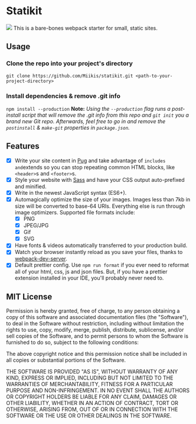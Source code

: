 # Statikit

![](https://img.shields.io/github/package-json/v/miikis/statikit.svg?style=for-the-badge)
This is a bare-bones webpack starter for small, static sites.

## Usage

### Clone the repo into your project's directory

`git clone https://github.com/Miikis/statikit.git <path-to-your-project-directory>`

### Install dependencies & remove .git info

`npm install --production`
**Note:** _Using the `--production` flag runs a post-install script that will remove the .git info from this repo and `git init` you a brand new Git repo. Afterwards, feel free to go in and remove the `postinstall` & `make-git` properties in `package.json`._

## Features

-   [x] Write your site content in [Pug](https://pugjs.org/api/getting-started.html) and take advantage of `includes and`extends so you can stop repeating common HTML blocks, like `<header>`s and `<footer>`s.
-   [x] Style your website with [Sass](https://sass-lang.com/) and have your CSS output auto-prefixed and minified.
-   [x] Write in the newest JavaScript syntax (ES6+).
-   [x] Automagically optimize the size of your images. Images less than 7kb in size will be converted to base-64 URIs. Everything else is run through image optimizers. Supported file formats include:
    -   [x] PNG
    -   [x] JPEG/JPG
    -   [x] Gif
    -   [x] SVG
-   [x] Have fonts & videos automatically transferred to your production build.
-   [x] Watch your browser instantly reload as you save your files, thanks to [webpack-dev-server](https://webpack.js.org/configuration/dev-server/).
-   [x] Default prettier config. Use `npm run format` if you ever need to reformat all of your html, css, js and json files. But, if you have a prettier extension installed in your IDE, you'll probably never need to.

## MIT License

Permission is hereby granted, free of charge, to any person obtaining a copy of this software and associated documentation files (the "Software"), to deal in the Software without restriction, including without limitation the rights to use, copy, modify, merge, publish, distribute, sublicense, and/or sell copies of the Software, and to permit persons to whom the Software is furnished to do so, subject to the following conditions:

The above copyright notice and this permission notice shall be included in all copies or substantial portions of the Software.

THE SOFTWARE IS PROVIDED "AS IS", WITHOUT WARRANTY OF ANY KIND, EXPRESS OR IMPLIED, INCLUDING BUT NOT LIMITED TO THE WARRANTIES OF MERCHANTABILITY, FITNESS FOR A PARTICULAR PURPOSE AND NON-INFRINGEMENT. IN NO EVENT SHALL THE AUTHORS OR COPYRIGHT HOLDERS BE LIABLE FOR ANY CLAIM, DAMAGES OR OTHER LIABILITY, WHETHER IN AN ACTION OF CONTRACT, TORT OR OTHERWISE, ARISING FROM, OUT OF OR IN CONNECTION WITH THE SOFTWARE OR THE USE OR OTHER DEALINGS IN THE SOFTWARE.
